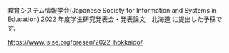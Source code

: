 教育システム情報学会(Japanese Society for Information and Systems in Education)
2022 年度学生研究発表会・発表論文　北海道
に提出した予稿です。

https://www.jsise.org/presen/2022_hokkaido/
